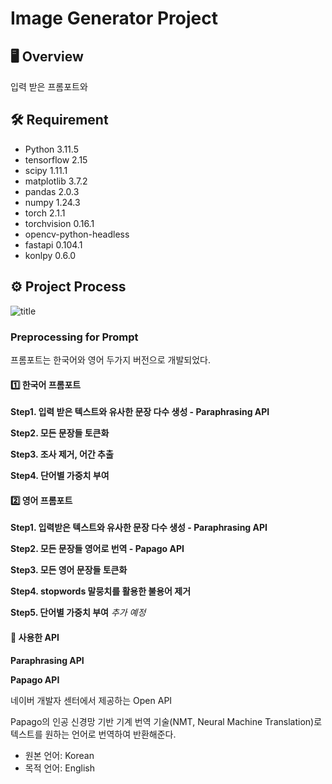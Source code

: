 # Image Generator Project 


## 🖥 Overview 
입력 받은 프롬포트와 

## 🛠 Requirement 
- Python 3.11.5
- tensorflow 2.15
- scipy 1.11.1
- matplotlib 3.7.2
- pandas 2.0.3
- numpy 1.24.3
- torch 2.1.1
- torchvision 0.16.1
- opencv-python-headless
- fastapi 0.104.1
- konlpy 0.6.0


## ⚙ Project Process
![title](https://github.com/JinSan-RM/ImageGen_textPlusimage/assets/143769249/90709370-25f1-45dd-b4fa-3fd62039c4a2)


### Preprocessing for Prompt
프롬포트는 한국어와 영어 두가지 버전으로 개발되었다.
#### 1️⃣ 한국어 프롬포트
  __Step1. 입력 받은 텍스트와 유사한 문장 다수 생성 - Paraphrasing API__
  
  __Step2. 모든 문장들 토큰화__
  
  __Step3. 조사 제거, 어간 추출__
  
  __Step4. 단어별 가중치 부여__


  
#### 2️⃣ 영어 프롬포트
  __Step1. 입력받은 텍스트와 유사한 문장 다수 생성 - Paraphrasing API__
  
  __Step2. 모든 문장들 영어로 번역 - Papago API__

  __Step3. 모든 영어 문장들 토큰화__
  
  __Step4. stopwords 말뭉치를 활용한 불용어 제거__
  
  __Step5. 단어별 가중치 부여__  *추가 예정*


#### 📌 사용한 API
__Paraphrasing API__


  

__Papago API__

  네이버 개발자 센터에서 제공하는 Open API

  Papago의 인공 신경망 기반 기계 번역 기술(NMT, Neural Machine Translation)로 텍스트를 원하는 언어로 번역하여 반환해준다. 
  * 원본 언어: Korean
  * 목적 언어: English
